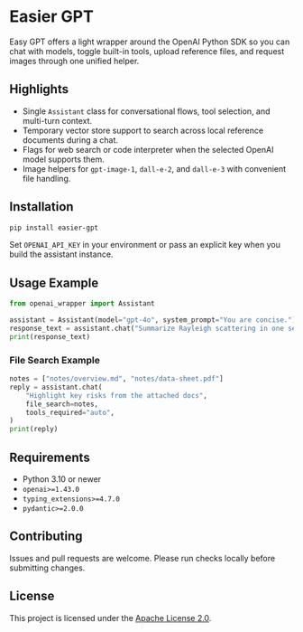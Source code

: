 # Easier GPT

Easy GPT offers a light wrapper around the OpenAI Python SDK so you can chat with models, toggle built-in tools, upload reference files, and request images through one unified helper.

## Highlights

- Single `Assistant` class for conversational flows, tool selection, and multi-turn context.
- Temporary vector store support to search across local reference documents during a chat.
- Flags for web search or code interpreter when the selected OpenAI model supports them.
- Image helpers for `gpt-image-1`, `dall-e-2`, and `dall-e-3` with convenient file handling.

## Installation

```bash
pip install easier-gpt
```

Set `OPENAI_API_KEY` in your environment or pass an explicit key when you build the assistant instance.

## Usage Example

```python
from openai_wrapper import Assistant

assistant = Assistant(model="gpt-4o", system_prompt="You are concise.")
response_text = assistant.chat("Summarize Rayleigh scattering in one sentence.")
print(response_text)
```

### File Search Example

```python
notes = ["notes/overview.md", "notes/data-sheet.pdf"]
reply = assistant.chat(
    "Highlight key risks from the attached docs",
    file_search=notes,
    tools_required="auto",
)
print(reply)
```

## Requirements

- Python 3.10 or newer
- `openai>=1.43.0`
- `typing_extensions>=4.7.0`
- `pydantic>=2.0.0`

## Contributing

Issues and pull requests are welcome. Please run checks locally before submitting changes.

## License

This project is licensed under the [Apache License 2.0](LICENSE).